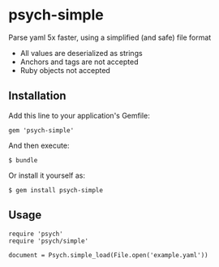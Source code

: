 # psych-simple

Parse yaml 5x faster, using a simplified (and safe) file format

- All values are deserialized as strings
- Anchors and tags are not accepted
- Ruby objects not accepted

## Installation

Add this line to your application's Gemfile:

    gem 'psych-simple'

And then execute:

    $ bundle

Or install it yourself as:

    $ gem install psych-simple

## Usage

    require 'psych'
    require 'psych/simple'

    document = Psych.simple_load(File.open('example.yaml'))
